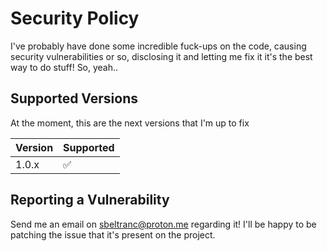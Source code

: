 # Security Policy
I've probably have done some incredible fuck-ups on the code, causing security vulnerabilities or so, disclosing it and letting me fix it it's the best way to do stuff! So, yeah..

## Supported Versions
At the moment, this are the next versions that I'm up to fix

| Version | Supported          |
| ------- | ------------------ |
| 1.0.x   | :white_check_mark: |

## Reporting a Vulnerability
Send me an email on sbeltranc@proton.me regarding it! I'll be happy to be patching the issue that it's present on the project.
